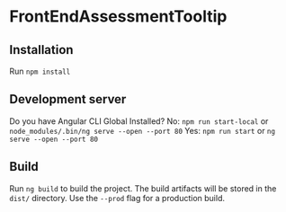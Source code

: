 # FrontEndAssessmentTooltip
## Installation 
Run `npm install`

## Development server
Do you have Angular CLI Global Installed? 
No: `npm run start-local` or `node_modules/.bin/ng serve --open --port 80`
Yes: `npm run start` or `ng serve --open --port 80`

## Build
Run `ng build` to build the project. The build artifacts will be stored in the `dist/` directory. Use the `--prod` flag for a production build.
